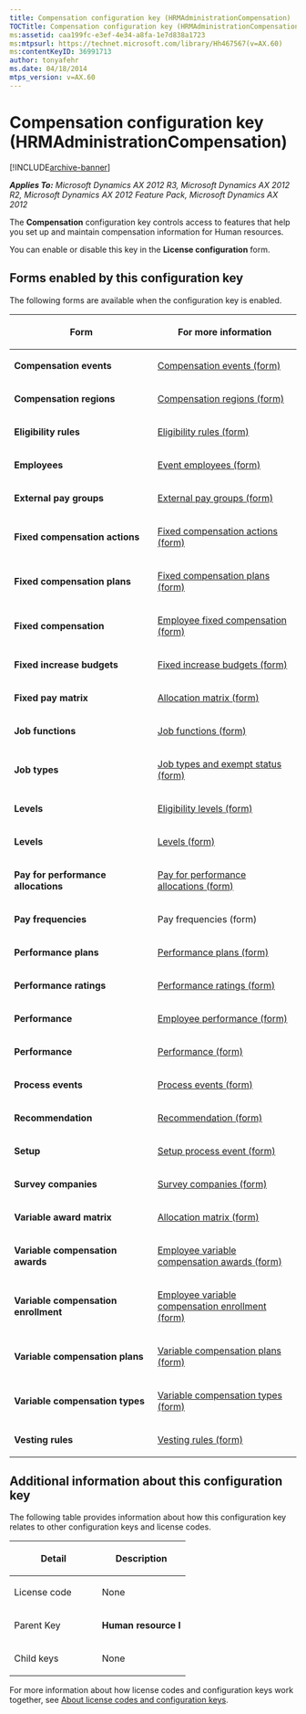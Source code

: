 ```yaml
---
title: Compensation configuration key (HRMAdministrationCompensation)
TOCTitle: Compensation configuration key (HRMAdministrationCompensation)
ms:assetid: caa199fc-e3ef-4e34-a8fa-1e7d838a1723
ms:mtpsurl: https://technet.microsoft.com/library/Hh467567(v=AX.60)
ms:contentKeyID: 36991713
author: tonyafehr
ms.date: 04/18/2014
mtps_version: v=AX.60
---
```


# Compensation configuration key (HRMAdministrationCompensation) 


[!INCLUDE[archive-banner](includes/archive-banner.md)]


_**Applies To:** Microsoft Dynamics AX 2012 R3, Microsoft Dynamics AX 2012 R2, Microsoft Dynamics AX 2012 Feature Pack, Microsoft Dynamics AX 2012_

The **Compensation** configuration key controls access to features that help you set up and maintain compensation information for Human resources.

You can enable or disable this key in the **License configuration** form.

## Forms enabled by this configuration key

The following forms are available when the configuration key is enabled.

<table>
<colgroup>
<col style="width: 50%" />
<col style="width: 50%" />
</colgroup>
<thead>
<tr class="header">
<th><p>Form</p></th>
<th><p>For more information</p></th>
</tr>
</thead>
<tbody>
<tr class="odd">
<td><p><strong>Compensation events</strong></p></td>
<td><p><a href="https://technet.microsoft.com/library/hh694710(v=ax.60)">Compensation events (form)</a></p></td>
</tr>
<tr class="even">
<td><p><strong>Compensation regions</strong></p></td>
<td><p><a href="https://technet.microsoft.com/library/hh209560(v=ax.60)">Compensation regions (form)</a></p></td>
</tr>
<tr class="odd">
<td><p><strong>Eligibility rules</strong></p></td>
<td><p><a href="https://technet.microsoft.com/library/hh597167(v=ax.60)">Eligibility rules (form)</a></p></td>
</tr>
<tr class="even">
<td><p><strong>Employees</strong></p></td>
<td><p><a href="https://technet.microsoft.com/library/hh597196(v=ax.60)">Event employees (form)</a></p></td>
</tr>
<tr class="odd">
<td><p><strong>External pay groups</strong></p></td>
<td><p><a href="https://technet.microsoft.com/library/hh694716(v=ax.60)">External pay groups (form)</a></p></td>
</tr>
<tr class="even">
<td><p><strong>Fixed compensation actions</strong></p></td>
<td><p><a href="https://technet.microsoft.com/library/hh694711(v=ax.60)">Fixed compensation actions (form)</a></p></td>
</tr>
<tr class="odd">
<td><p><strong>Fixed compensation plans</strong></p></td>
<td><p><a href="https://technet.microsoft.com/library/hh242871(v=ax.60)">Fixed compensation plans (form)</a></p></td>
</tr>
<tr class="even">
<td><p><strong>Fixed compensation</strong></p></td>
<td><p><a href="https://technet.microsoft.com/library/hh697729(v=ax.60)">Employee fixed compensation (form)</a></p></td>
</tr>
<tr class="odd">
<td><p><strong>Fixed increase budgets</strong></p></td>
<td><p><a href="https://technet.microsoft.com/library/hh697608(v=ax.60)">Fixed increase budgets (form)</a></p></td>
</tr>
<tr class="even">
<td><p><strong>Fixed pay matrix</strong></p></td>
<td><p><a href="https://technet.microsoft.com/library/hh597424(v=ax.60)">Allocation matrix (form)</a></p></td>
</tr>
<tr class="odd">
<td><p><strong>Job functions</strong></p></td>
<td><p><a href="https://technet.microsoft.com/library/hh209705(v=ax.60)">Job functions (form)</a></p></td>
</tr>
<tr class="even">
<td><p><strong>Job types</strong></p></td>
<td><p><a href="https://technet.microsoft.com/library/hh209312(v=ax.60)">Job types and exempt status (form)</a></p></td>
</tr>
<tr class="odd">
<td><p><strong>Levels</strong></p></td>
<td><p><a href="https://technet.microsoft.com/library/hh597347(v=ax.60)">Eligibility levels (form)</a></p></td>
</tr>
<tr class="even">
<td><p><strong>Levels</strong></p></td>
<td><p><a href="https://technet.microsoft.com/library/hh208814(v=ax.60)">Levels (form)</a></p></td>
</tr>
<tr class="odd">
<td><p><strong>Pay for performance allocations</strong></p></td>
<td><p><a href="https://technet.microsoft.com/library/hh781104(v=ax.60)">Pay for performance allocations (form)</a></p></td>
</tr>
<tr class="even">
<td><p><strong>Pay frequencies</strong></p></td>
<td><p>Pay frequencies (form)</p></td>
</tr>
<tr class="odd">
<td><p><strong>Performance plans</strong></p></td>
<td><p><a href="https://technet.microsoft.com/library/hh781096(v=ax.60)">Performance plans (form)</a></p></td>
</tr>
<tr class="even">
<td><p><strong>Performance ratings</strong></p></td>
<td><p><a href="https://technet.microsoft.com/library/hh781109(v=ax.60)">Performance ratings (form)</a></p></td>
</tr>
<tr class="odd">
<td><p><strong>Performance</strong></p></td>
<td><p><a href="https://technet.microsoft.com/library/jj856601(v=ax.60)">Employee performance (form)</a></p></td>
</tr>
<tr class="even">
<td><p><strong>Performance</strong></p></td>
<td><p><a href="https://technet.microsoft.com/library/hh803028(v=ax.60)">Performance (form)</a></p></td>
</tr>
<tr class="odd">
<td><p><strong>Process events</strong></p></td>
<td><p><a href="https://technet.microsoft.com/library/hh803016(v=ax.60)">Process events (form)</a></p></td>
</tr>
<tr class="even">
<td><p><strong>Recommendation</strong></p></td>
<td><p><a href="https://technet.microsoft.com/library/hh802985(v=ax.60)">Recommendation (form)</a></p></td>
</tr>
<tr class="odd">
<td><p><strong>Setup</strong></p></td>
<td><p><a href="https://technet.microsoft.com/library/hh209544(v=ax.60)">Setup process event (form)</a></p></td>
</tr>
<tr class="even">
<td><p><strong>Survey companies</strong></p></td>
<td><p><a href="https://technet.microsoft.com/library/hh242867(v=ax.60)">Survey companies (form)</a></p></td>
</tr>
<tr class="odd">
<td><p><strong>Variable award matrix</strong></p></td>
<td><p><a href="https://technet.microsoft.com/library/hh597424(v=ax.60)">Allocation matrix (form)</a></p></td>
</tr>
<tr class="even">
<td><p><strong>Variable compensation awards</strong></p></td>
<td><p><a href="https://technet.microsoft.com/library/hh697607(v=ax.60)">Employee variable compensation awards (form)</a></p></td>
</tr>
<tr class="odd">
<td><p><strong>Variable compensation enrollment</strong></p></td>
<td><p><a href="https://technet.microsoft.com/library/hh697697(v=ax.60)">Employee variable compensation enrollment (form)</a></p></td>
</tr>
<tr class="even">
<td><p><strong>Variable compensation plans</strong></p></td>
<td><p><a href="https://technet.microsoft.com/library/hh803020(v=ax.60)">Variable compensation plans (form)</a></p></td>
</tr>
<tr class="odd">
<td><p><strong>Variable compensation types</strong></p></td>
<td><p><a href="https://technet.microsoft.com/library/hh803008(v=ax.60)">Variable compensation types (form)</a></p></td>
</tr>
<tr class="even">
<td><p><strong>Vesting rules</strong></p></td>
<td><p><a href="https://technet.microsoft.com/library/jj856600(v=ax.60)">Vesting rules (form)</a></p></td>
</tr>
</tbody>
</table>


## Additional information about this configuration key

The following table provides information about how this configuration key relates to other configuration keys and license codes.

<table>
<colgroup>
<col style="width: 50%" />
<col style="width: 50%" />
</colgroup>
<thead>
<tr class="header">
<th><p>Detail</p></th>
<th><p>Description</p></th>
</tr>
</thead>
<tbody>
<tr class="odd">
<td><p>License code</p></td>
<td><p>None</p></td>
</tr>
<tr class="even">
<td><p>Parent Key</p></td>
<td><p><strong>Human resource I</strong></p></td>
</tr>
<tr class="odd">
<td><p>Child keys</p></td>
<td><p>None</p></td>
</tr>
</tbody>
</table>


For more information about how license codes and configuration keys work together, see [About license codes and configuration keys](https://technet.microsoft.com/library/aa548653\(v=ax.60\)).

  


